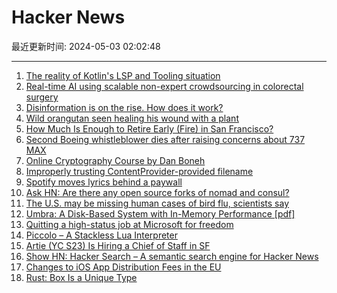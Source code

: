 # Hacker News

最近更新时间: 2024-05-03 02:02:48

--- 
1. [The reality of Kotlin's LSP and Tooling situation](https://old.reddit.com/r/Kotlin/comments/1chxk38/jetbrains_not_making_or_supporting_an_editor/) 
2. [Real-time AI using scalable non-expert crowdsourcing in colorectal surgery](https://www.nature.com/articles/s41746-024-01095-8) 
3. [Disinformation is on the rise. How does it work?](https://www.economist.com/science-and-technology/2024/05/01/disinformation-is-on-the-rise-how-does-it-work) 
4. [Wild orangutan seen healing his wound with a plant](https://www.bbc.co.uk/news/science-environment-68942123) 
5. [How Much Is Enough to Retire Early (Fire) in San Francisco?](https://andrenader.substack.com/p/enough-to-fire-in-san-francisco) 
6. [Second Boeing whistleblower dies after raising concerns about 737 MAX](https://www.independent.co.uk/news/world/americas/boeing-whistleblower-dies-second-b2538563.html) 
7. [Online Cryptography Course by Dan Boneh](https://crypto.stanford.edu/~dabo/courses/OnlineCrypto/) 
8. [Improperly trusting ContentProvider-provided filename](https://developer.android.com/privacy-and-security/risks/untrustworthy-contentprovider-provided-filename) 
9. [Spotify moves lyrics behind a paywall](https://techcrunch.com/2024/05/02/spotify-is-quietly-moves-lyrics-behind-a-paywall/) 
10. [Ask HN: Are there any open source forks of nomad and consul?](https://news.ycombinator.com/item?id=40238911) 
11. [The U.S. may be missing human cases of bird flu, scientists say](https://text.npr.org/1248538298) 
12. [Umbra: A Disk-Based System with In-Memory Performance [pdf]](https://www.cidrdb.org/cidr2020/papers/p29-neumann-cidr20.pdf) 
13. [Quitting a high-status job at Microsoft for freedom](https://www.rydoo.com/cfo-corner/accepting-no-longer-cfo/) 
14. [Piccolo – A Stackless Lua Interpreter](https://kyju.org/blog/piccolo-a-stackless-lua-interpreter/) 
15. [Artie (YC S23) Is Hiring a Chief of Staff in SF](https://www.ycombinator.com/companies/artie/jobs/uEUgImG-chief-of-staff) 
16. [Show HN: Hacker Search – A semantic search engine for Hacker News](https://hackersearch.net) 
17. [Changes to iOS App Distribution Fees in the EU](https://developer.apple.com/news/?id=d0z8d8rx) 
18. [Rust: Box Is a Unique Type](https://blog.nilstrieb.dev/posts/box-is-a-unique-type/) 
